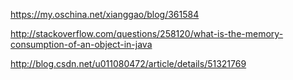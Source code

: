 
https://my.oschina.net/xianggao/blog/361584

http://stackoverflow.com/questions/258120/what-is-the-memory-consumption-of-an-object-in-java

http://blog.csdn.net/u011080472/article/details/51321769